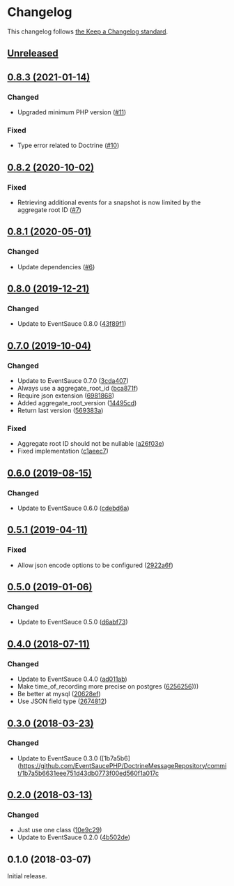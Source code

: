 # Changelog

This changelog follows [the Keep a Changelog standard](https://keepachangelog.com).


## [Unreleased](https://github.com/EventSaucePHP/DoctrineMessageRepository/compare/0.8.3...0.8.x)


## [0.8.3 (2021-01-14)](https://github.com/EventSaucePHP/DoctrineMessageRepository/compare/0.8.2...0.8.3)

### Changed

- Upgraded minimum PHP version ([#11](https://github.com/EventSaucePHP/DoctrineMessageRepository/pull/11))

### Fixed

- Type error related to Doctrine ([#10](https://github.com/EventSaucePHP/DoctrineMessageRepository/pull/10))


## [0.8.2 (2020-10-02)](https://github.com/EventSaucePHP/DoctrineMessageRepository/compare/0.8.1...0.8.2)

### Fixed

- Retrieving additional events for a snapshot is now limited by the aggregate root ID ([#7](https://github.com/EventSaucePHP/DoctrineMessageRepository/pull/7))


## [0.8.1 (2020-05-01)](https://github.com/EventSaucePHP/DoctrineMessageRepository/compare/0.8.0...0.8.1)

### Changed

- Update dependencies ([#6](https://github.com/EventSaucePHP/DoctrineMessageRepository/pull/6))


## [0.8.0 (2019-12-21)](https://github.com/EventSaucePHP/DoctrineMessageRepository/compare/0.7.0...0.8.0)

### Changed
- Update to EventSauce 0.8.0 ([43f89f1](https://github.com/EventSaucePHP/DoctrineMessageRepository/commit/43f89f12dbe837539af33a4103e9b673c599a594))


## [0.7.0 (2019-10-04)](https://github.com/EventSaucePHP/DoctrineMessageRepository/compare/0.6.0...0.7.0)

### Changed
- Update to EventSauce 0.7.0 ([3cda407](https://github.com/EventSaucePHP/DoctrineMessageRepository/commit/3cda407fb7abcf411957428456bab70cf5be9fc1))
- Always use a aggregate_root_id ([bca871f](https://github.com/EventSaucePHP/DoctrineMessageRepository/commit/bca871fd28a79f923a2c6084596f1bba5a3610cb))
- Require json extension ([6981868](https://github.com/EventSaucePHP/DoctrineMessageRepository/commit/6981868cc4c3f6a3ea7f3fae5cecb0513bc17d44))
- Added aggregate_root_version ([14495cd](https://github.com/EventSaucePHP/DoctrineMessageRepository/commit/14495cd8e3a878b5d3ab12c92cd3914d8ef182b7))
- Return last version ([569383a](https://github.com/EventSaucePHP/DoctrineMessageRepository/commit/569383ac66d37715a0b2efd5cd4215aa98f9ae98))

### Fixed
- Aggregate root ID should not be nullable ([a26f03e](https://github.com/EventSaucePHP/DoctrineMessageRepository/commit/a26f03efa03c889783e380082bcfe70dfdf79978))
- Fixed implementation ([c1aeec7](https://github.com/EventSaucePHP/DoctrineMessageRepository/commit/c1aeec72e39d0bd7189df8d689f8cf357aa8242a))


## [0.6.0 (2019-08-15)](https://github.com/EventSaucePHP/DoctrineMessageRepository/compare/0.5.1...0.6.0)

### Changed
- Update to EventSauce 0.6.0 ([cdebd6a](https://github.com/EventSaucePHP/DoctrineMessageRepository/commit/cdebd6ab81278d8d94008f71cae496f8403621d7))


## [0.5.1 (2019-04-11)](https://github.com/EventSaucePHP/DoctrineMessageRepository/compare/0.5.0...0.5.1)

### Fixed
- Allow json encode options to be configured ([2922a6f](https://github.com/EventSaucePHP/DoctrineMessageRepository/commit/2922a6f772923cc85c5b99663c4f49d4478b4db7))


## [0.5.0 (2019-01-06)](https://github.com/EventSaucePHP/DoctrineMessageRepository/compare/0.4.0...0.5.0)

### Changed
- Update to EventSauce 0.5.0 ([d6abf73](https://github.com/EventSaucePHP/DoctrineMessageRepository/commit/d6abf73658b7c5fc73a615f59d44bb5ba54b1f22))


## [0.4.0 (2018-07-11)](https://github.com/EventSaucePHP/DoctrineMessageRepository/compare/0.3.0...0.4.0)

### Changed
- Update to EventSauce 0.4.0 ([ad011ab](https://github.com/EventSaucePHP/DoctrineMessageRepository/commit/ad011ab1525e76627c8866d34957f81c53578340))
- Make time_of_recording more precise on postgres ([6256256](https://github.com/EventSaucePHP/DoctrineMessageRepository/commit/6256256f7a288a8e52e0331db4b04ae44fb56a7a))))
- Be better at mysql ([20628ef](https://github.com/EventSaucePHP/DoctrineMessageRepository/commit/20628ef65c0c069f82a77f152e852ed5f1790131))
- Use JSON field type ([2674812](https://github.com/EventSaucePHP/DoctrineMessageRepository/commit/2674812ef03d19c62babd38dafb09500a9a936e8))


## [0.3.0 (2018-03-23)](https://github.com/EventSaucePHP/DoctrineMessageRepository/compare/0.2.0...0.3.0)

### Changed
- Update to EventSauce 0.3.0 ([1b7a5b6](https://github.com/EventSaucePHP/DoctrineMessageRepository/commit/1b7a5b6631eee751d43db0773f00ed560f1a017c


## [0.2.0 (2018-03-13)](https://github.com/EventSaucePHP/DoctrineMessageRepository/compare/0.1.0...0.2.0)

### Changed
- Just use one class ([10e9c29](https://github.com/EventSaucePHP/DoctrineMessageRepository/commit/10e9c29ae809293910cf31ef55f94320a64119c3))
- Update to EventSauce 0.2.0 ([4b502de](https://github.com/EventSaucePHP/DoctrineMessageRepository/commit/4b502de6c9513f24566c2088b5c02c19f8591dab))


## 0.1.0 (2018-03-07)

Initial release.
